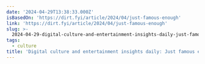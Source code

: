 ```yaml
---
date: '2024-04-29T13:38:33.000Z'
isBasedOn: 'https://dirt.fyi/article/2024/04/just-famous-enough'
link: 'https://dirt.fyi/article/2024/04/just-famous-enough'
slug: >-
  2024-04-29-digital-culture-and-entertainment-insights-daily-just-famous-enough-or-dirt
tags:
  - culture
title: 'Digital culture and entertainment insights daily: Just famous enough | Dirt'
---
```


